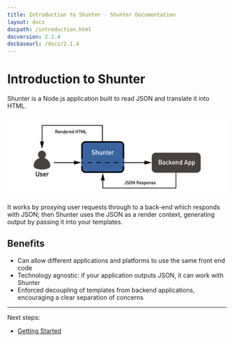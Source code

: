 ```yaml
---
title: Introduction to Shunter - Shunter Documentation
layout: docs
docpath: /introduction.html
docversion: 2.1.4
docbaseurl: /docs/2.1.4
---
```


Introduction to Shunter
=======================

Shunter is a Node.js application built to read JSON and translate it into HTML.

![Shunter as a proxy](/docs/2.1.4/diagram.png)

It works by proxying user requests through to a back-end which responds with JSON; then Shunter uses the JSON as a render context, generating output by passing it into your templates.


Benefits
--------

- Can allow different applications and platforms to use the same front end code
- Technology agnostic: if your application outputs JSON, it can work with Shunter
- Enforced decoupling of templates from backend applications, encouraging a clear separation of concerns


---

Next steps:

- [Getting Started](getting-started.html)

